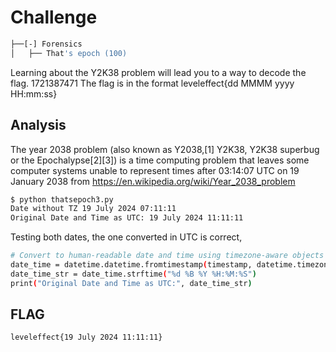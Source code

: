 # Challenge

```bash
├──[-] Forensics
│   ├── That's epoch (100)
```

Learning about the Y2K38 problem will lead you to a way to decode the flag. 1721387471
The flag is in the format leveleffect{dd MMMM yyyy HH:mm:ss}

## Analysis

The year 2038 problem (also known as Y2038,[1] Y2K38, Y2K38 superbug or the Epochalypse[2][3])
 is a time computing problem that leaves some computer systems unable to represent times after 03:14:07 UTC on 19 January 2038 from <https://en.wikipedia.org/wiki/Year_2038_problem>

```bash
$ python thatsepoch3.py 
Date without TZ 19 July 2024 07:11:11
Original Date and Time as UTC: 19 July 2024 11:11:11
```

Testing both dates, the one converted in UTC is correct, 

```bash
# Convert to human-readable date and time using timezone-aware objects
date_time = datetime.datetime.fromtimestamp(timestamp, datetime.timezone.utc)
date_time_str = date_time.strftime("%d %B %Y %H:%M:%S")
print("Original Date and Time as UTC:", date_time_str)
```

## FLAG

```
leveleffect{19 July 2024 11:11:11}
```
